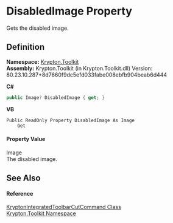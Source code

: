 # DisabledImage Property


Gets the disabled image.



## Definition
**Namespace:** <a href="79d2eac2-21f4-54ff-7552-b20c33c30600.md">Krypton.Toolkit</a>  
**Assembly:** Krypton.Toolkit (in Krypton.Toolkit.dll) Version: 80.23.10.287+8d7660f9dc5efd033fabe008ebfb904beab6d444

**C#**
``` C#
public Image? DisabledImage { get; }
```
**VB**
``` VB
Public ReadOnly Property DisabledImage As Image
	Get
```



#### Property Value
Image  
The disabled image.

## See Also


#### Reference
<a href="c1cf468b-593a-7566-97d3-daa461b77710.md">KryptonIntegratedToolbarCutCommand Class</a>  
<a href="79d2eac2-21f4-54ff-7552-b20c33c30600.md">Krypton.Toolkit Namespace</a>  
